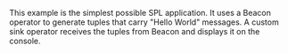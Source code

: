 This example is the simplest possible SPL application. It uses a Beacon operator to generate tuples that carry "Hello World" messages. A custom sink operator receives the tuples from Beacon and displays it on the console.

